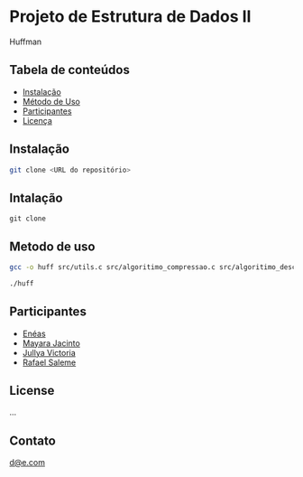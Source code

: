# Projeto de Estrutura de Dados II
Huffman 

## Tabela de conteúdos

- [Instalação](#instalação)
- [Método de Uso](#método-de-uso)
- [Participantes](#participantes)
- [Licença](#licença)

## Instalação

```bash
git clone <URL do repositório>
```

## Intalação

```
git clone  
```

## Metodo de uso

```bash
gcc -o huff src/utils.c src/algoritimo_compressao.c src/algoritimo_descompressao.c src/huffman.c src/main.c
```
```bash
./huff
```

## Participantes

- [Enéas]()
- [Mayara Jacinto]()
- [Jullya Victoria]()
- [Rafael Saleme]()

## License

...

## Contato


d@e.com
